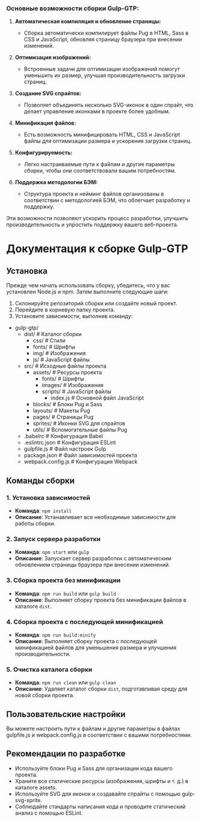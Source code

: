 ### Основные возможности сборки Gulp-GTP:

1. **Автоматическая компиляция и обновление страницы:**
   - Сборка автоматически компилирует файлы Pug в HTML, Sass в CSS и JavaScript, обновляя страницу браузера при внесении изменений.

2. **Оптимизация изображений:**
   - Встроенные задачи для оптимизации изображений помогут уменьшить их размер, улучшая производительность загрузки страниц.

3. **Создание SVG спрайтов:**
   - Позволяет объединять несколько SVG-иконок в один спрайт, что делает управление иконками в проекте более удобным.

4. **Минификация файлов:**
   - Есть возможность минифицировать HTML, CSS и JavaScript файлы для оптимизации размера и ускорения загрузки страниц.

5. **Конфигурируемость:**
   - Легко настраиваемые пути к файлам и другие параметры сборки, чтобы они соответствовали вашим потребностям.

6. **Поддержка методологии БЭМ:**
   - Структура проекта и нейминг файлов организованы в соответствии с методологией БЭМ, что облегчает разработку и поддержку.

Эти возможности позволяют ускорить процесс разработки, улучшить производительность и упростить поддержку вашего веб-проекта.



# Документация к сборке Gulp-GTP

## Установка

Прежде чем начать использовать сборку, убедитесь, что у вас установлен Node.js и npm. Затем выполните следующие шаги:

1. Склонируйте репозиторий сборки или создайте новый проект.
2. Перейдите в корневую папку проекта.
3. Установите зависимости, выполнив команду:

- gulp-gtp/
  - dist/ # Каталог сборки
    - css/ # Стили
    - fonts/ # Шрифты
    - img/ # Изображения
    - js/ # JavaScript файлы
  - src/ # Исходные файлы проекта
    - assets/ # Ресурсы проекта
      - fonts/ # Шрифты
      - images/ # Изображения
      - scripts/ # JavaScript файлы
        - index.js # Основной файл JavaScript
    - blocks/ # Блоки Pug и Sass
    - layouts/ # Макеты Pug
    - pages/ # Страницы Pug
    - sprites/ # Иконки SVG для спрайтов
    - utils/ # Вспомогательные файлы Pug
  - .babelrc # Конфигурация Babel
  - .eslintrc.json # Конфигурация ESLint
  - gulpfile.js # Файл настроек Gulp
  - package.json # Файл зависимостей проекта
  - webpack.config.js # Конфигурация Webpack



## Команды сборки

### 1. **Установка зависимостей**

   - **Команда**: `npm install`
   - **Описание**: Устанавливает все необходимые зависимости для работы сборки.

### 2. **Запуск сервера разработки**

   - **Команда**: `npm start` или `gulp`
   - **Описание**: Запускает сервер разработки с автоматическим обновлением страницы браузера при внесении изменений.

### 3. **Сборка проекта без минификации**

   - **Команда**: `npm run build` или `gulp build`
   - **Описание**: Выполняет сборку проекта без минификации файлов в каталоге `dist`.

### 4. **Сборка проекта с последующей минификацией**

   - **Команда**: `npm run build:minify`
   - **Описание**: Выполняет сборку проекта с последующей минификацией файлов для уменьшения размера и улучшения производительности.

### 5. **Очистка каталога сборки**

   - **Команда**: `npm run clean` или `gulp clean`
   - **Описание**: Удаляет каталог сборки `dist`, подготавливая среду для новой сборки проекта.

## Пользовательские настройки

Вы можете настроить пути к файлам и другие параметры в файлах gulpfile.js и webpack.config.js в соответствии с вашими потребностями.

## Рекомендации по разработке

- Используйте блоки Pug и Sass для организации кода вашего проекта.
- Храните все статические ресурсы (изображения, шрифты и т. д.) в каталоге assets.
- Используйте SVG для иконок и создавайте спрайты с помощью gulp-svg-sprite.
- Соблюдайте стандарты написания кода и проводите статический анализ с помощью ESLint.



